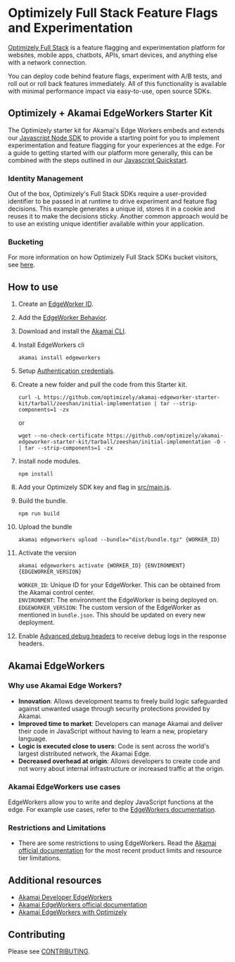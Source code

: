 # Optimizely Full Stack Feature Flags and Experimentation

[Optimizely Full Stack](https://docs.developers.optimizely.com/experimentation/v4.0.0-full-stack/docs) is a feature flagging and experimentation platform for websites, mobile apps, chatbots, APIs, smart devices, and anything else with a network connection.

You can deploy code behind feature flags, experiment with A/B tests, and roll out or roll back features immediately. All of this functionality is available with minimal performance impact via easy-to-use, open source SDKs.

## Optimizely + Akamai EdgeWorkers Starter Kit
The Optimizely starter kit for Akamai's Edge Workers embeds and extends our [Javascript Node SDK](https://docs.developers.optimizely.com/experimentation/v4.0.0-full-stack/docs/javascript-node-sdk) to provide a starting point for you to implement experimentation and feature flagging for your experiences at the edge. For a guide to getting started with our platform more generally, this can be combined with the steps outlined in our [Javascript Quickstart](https://docs.developers.optimizely.com/experimentation/v4.0.0-full-stack/docs/javascript-node-quickstart).

### Identity Management
Out of the box, Optimizely's Full Stack SDKs require a user-provided identifier to be passed in at runtime to drive experiment and feature flag decisions. This example generates a unique id, stores it in a cookie and reuses it to make the decisions sticky. Another common approach would be to use an existing unique identifier available within your application.

### Bucketing
For more information on how Optimizely Full Stack SDKs bucket visitors, see [here](https://docs.developers.optimizely.com/experimentation/v4.0.0-full-stack/docs/how-bucketing-works).

## How to use

1. Create an [EdgeWorker ID](https://techdocs.akamai.com/edgeworkers/docs/create-an-edgeworker-id-1).

2. Add the [EdgeWorker Behavior](https://techdocs.akamai.com/edgeworkers/docs/add-the-edgeworker-behavior-1).

3. Download and install the [Akamai CLI](https://developer.akamai.com/getting-started/cli).

4. Install EdgeWorkers cli
    ```
    akamai install edgeworkers
    ```

5. Setup [Authentication credentials](https://techdocs.akamai.com/developer/docs/set-up-authentication-credentials).

6. Create a new folder and pull the code from this Starter kit.

    ```
    curl -L https://github.com/optimizely/akamai-edgeworker-starter-kit/tarball/zeeshan/initial-implementation | tar --strip-components=1 -zx
    ```

    or

    ```
    wget --no-check-certificate https://github.com/optimizely/akamai-edgeworker-starter-kit/tarball/zeeshan/initial-implementation -O - | tar --strip-components=1 -zx
    ```

7. Install node modules.
  
    ```
    npm install
    ```

8. Add your Optimizely SDK key and flag in [src/main.js](src/main.js).

9. Build the bundle.
  
    ```
    npm run build
    ```

10. Upload the bundle

    ```
    akamai edgeworkers upload --bundle="dist/bundle.tgz" {WORKER_ID}
    ```

11. Activate the version
    
    ```
    akamai edgeworkers activate {WORKER_ID} {ENVIRONMENT} {EDGEWORKER_VERSION}
    ```

    `WORKER_ID`: Unique ID for your EdgeWorker. This can be obtained from the Akamai control center.  
    `ENVIRONMENT`: The environment the EdgeWorker is being deployed on.  
    `EDGEWORKER_VERSION`: The custom version of the EdgeWorker as mentioned in `bundle.json`. This should be updated on every new deployment.  

12. Enable [Advanced debug headers](https://techdocs.akamai.com/edgeworkers/docs/enable-enhanced-debug-headers) to receive debug logs in the response headers.

## Akamai EdgeWorkers
### Why use Akamai Edge Workers?
 - **Innovation**: Allows development teams to freely build logic safeguarded against unwanted usage through security protections provided by Akamai.
 - **Improved time to market**: Developers can manage Akamai and deliver their code in JavaScript without having to learn a new, propietary language. 
 - **Logic is executed close to users**: Code is sent across the world's largest distributed network, the Akamai Edge.
 - **Decreased overhead at origin**: Allows developers to create code and not worry about internal infrastructure or increased traffic at the origin.

### Akamai EdgeWorkers use cases
EdgeWorkers allow you to write and deploy JavaScript functions at the edge. For example use cases, refer to the [EdgeWorkers documentation](https://techdocs.akamai.com/edgeworkers/docs/limitations).

### Restrictions and Limitations 
- There are some restrictions to using EdgeWorkers. Read the [Akamai official documentation](https://techdocs.akamai.com/edgeworkers/docs/limitations) for the most recent product limits and resource tier limitations.

## Additional resources
- [Akamai Developer EdgeWorkers](https://developer.akamai.com/akamai-edgeworkers-overview)
- [Akamai EdgeWorkers official documentation](https://techdocs.akamai.com/edgeworkers/docs/welcome-to-edgeworkers)
- [Akamai EdgeWorkers with Optimizely](https://dash.readme.com/project/experimentation/v4.0.0-full-stack/docs/akamai)

## Contributing
Please see [CONTRIBUTING](CONTRIBUTING.md).